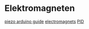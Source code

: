 # Elektromagneten 


[piezo arduino guide](https://elektro.turanis.de/html/prj021/index.html)
[electromagnets](https://www.magnet-schultz.com/en/electromagnets )
[PID](http://www.ecircuitcenter.com/Circuits/op_pid/op_pid.htm)